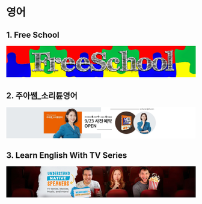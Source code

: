 # 영어

## 1. Free School
<a href='https://www.youtube.com/@FreeSchool/playlists' target="_blank"><img src='img/20241215212915.png'></a>

## 2. 주아쌤_소리튠영어
<a href='https://www.youtube.com/@soritunenglish/playlists' target="_blank"><img src='img/20241215213201.png'></a>

## 3. Learn English With TV Series
<a href='https://www.youtube.com/@LearnEnglishWithTVSeries/playlists' target="_blank"><img src='img/20241215213316.png'></a>